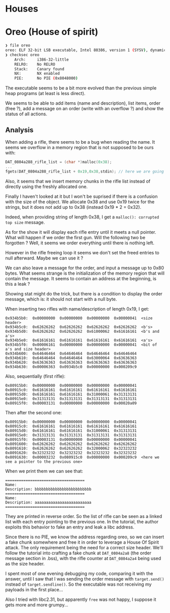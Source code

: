 # Houses

# Oreo (House of spirit)

```bash
❯ file oreo
oreo: ELF 32-bit LSB executable, Intel 80386, version 1 (SYSV), dynamically linked, interpreter /lib/ld-linux.so.2, for GNU/Linux 2.6.26, BuildID[sha1]=f591eececd05c63140b9d658578aea6c24450f8b, stripped
❯ checksec oreo
    Arch:     i386-32-little
    RELRO:    No RELRO
    Stack:    Canary found
    NX:       NX enabled
    PIE:      No PIE (0x8048000)
```

The executable seems to be a bit more evolved than the previous simple heap programs (at least is less direct).

We seems to be able to add items (name and description), list items, order (free ?), add a message on an order (write with an overflow ?) and show the status of all actions.

## Analysis

When adding a rifle, there seems to be a bug when reading the name. It seems we overflow in a memory region that is not supposed to be ours with:
```c
DAT_0804a288_rifle_list = (char *)malloc(0x38);
...
fgets(DAT_0804a288_rifle_list + 0x19,0x38,stdin); // here we are going over our boundaries
```

Also, it seems that we insert memory chunks in the rifle list instead of directly using the freshly allocated one.

Finally I haven't looked at it but I won't be suprised if there is a confusion with the size of the object. We allocate 0x38 and use 0x19 twice for the strings, but it does not add up to 0x38 (instead 0x19 * 2 = 0x32).

Indeed, when providing string of length 0x38, I get a `malloc(): corrupted top size` message.

As for the show it will display each rifle entry until it meets a null pointer. What will happen if we order the first gun. Will the following two be forgotten ? Well, it seems we order everything until there is nothing left.

However in the rifle freeing loop it seems we don't set the freed entries to null afterward. Maybe we can use it ?

We can also leave a message for the order, and input a message up to 0x80 bytes. What seems strange is the initialization of the memory region that will contain the message. It seems to contain an address at the beginning, is this a leak ?

Showing stat might do the trick, but there is a condition to display the order message, which is: it should not start with a null byte.

When inserting two rifles with name/description of length 0x19, I get:
```
0x934b5b0:	0x00000000	0x00000000	0x00000000	0x00000041  <size header>
0x934b5c0:	0x62626262	0x62626262	0x62626262	0x62626262  <b's>
0x934b5d0:	0x62626262	0x62626262	0x61000062	0x61616161  <b's and a's>
0x934b5e0:	0x61616161	0x61616161	0x61616161	0x61616161  <a's>
0x934b5f0:	0x00006161	0x00000000	0x00000000	0x00000041  <bit of a's and size header>
0x934b600:	0x64646464	0x64646464	0x64646464	0x64646464
0x934b610:	0x64646464	0x64646464	0x63000064	0x63636363
0x934b620:	0x63636363	0x63636363	0x63636363	0x63636363
0x934b630:	0x00006363	0x0934b5c0	0x00000000	0x000209c9
```

Also, sequentially (first rifle):
```
0x80915b0:	0x00000000	0x00000000	0x00000000	0x00000041
0x80915c0:	0x61616161	0x61616161	0x61616161	0x61616161
0x80915d0:	0x61616161	0x61616161	0x31000061	0x31313131
0x80915e0:	0x31313131	0x31313131	0x31313131	0x31313131
0x80915f0:	0x00003131	0x00000000	0x00000000	0x00020a09
```

Then after the second one:
```
0x80915b0:	0x00000000	0x00000000	0x00000000	0x00000041
0x80915c0:	0x61616161	0x61616161	0x61616161	0x61616161
0x80915d0:	0x61616161	0x61616161	0x31000061	0x31313131
0x80915e0:	0x31313131	0x31313131	0x31313131	0x31313131
0x80915f0:	0x00003131	0x00000000	0x00000000	0x00000041
0x8091600:	0x62626262	0x62626262	0x62626262	0x62626262
0x8091610:	0x62626262	0x62626262	0x32000062	0x32323232
0x8091620:	0x32323232	0x32323232	0x32323232	0x32323232
0x8091630:	0x00003232	0x080915c0	0x00000000	0x000209c9  <here we see a pointer to the previous one>
```

When we print them we can see that:
```
===================================
Name: 
Description: bbbbbbbbbbbbbbbbbbbbbbbbb
===================================
Name: 
Description: aaaaaaaaaaaaaaaaaaaaaaaaa
===================================
```
They are printed in reverse order. So the list of rifle can be seen as a linked list with each entry pointing to the previous one. In the tutorial, the author exploits this behavior to fake an entry and leak a libc address.

Since there is no PIE, we know the address regarding oreo, so we can insert a fake chunk somewhere and free it in order to leverage a House Of Spirit attack. The only requirement being the need for a correct size header. We'll follow the tutorial into crafting a fake chunk at `DAT_0804a2a8` (the order message section in .bss), with the rifle counter at `DAT_0804a2a4` being used as the size header.

I spent most of one evening debugging my code, comparing it with the answer, until I saw that I was sending the order message with `target.send()` instead of `target.sendline()`. So the executable was not receiving my payloads in the first place...

Also I tried with libc2.31, but apparently `free` was not happy, I suppose it gets more and more grumpy...